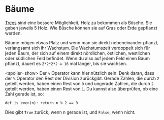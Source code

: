 # Bäume
[Trees](objects/tree) sind eine bessere Möglichkeit, Holz zu bekommen als Büsche. Sie geben jeweils 5 Holz. Wie Büsche können sie auf Gras oder Erde gepflanzt werden.

Bäume mögen etwas Platz und wenn man sie direkt nebeneinander pflanzt, verlangsamt sich ihr Wachstum. Die Wachstumszeit verdoppelt sich für jeden Baum, der sich auf einem direkt nördlichen, östlichen, westlichen oder südlichen Feld befindet. Wenn du also auf jedem Feld einen Baum pflanzt, dauert es `2*2*2*2 = 16` mal länger, bis sie wachsen.

<spoiler=show> Der `%` Operator kann hier nützlich sein. Denk daran, dass der `%` Operator den Rest der Division zurückgibt. Gerade Zahlen, die durch `2` geteilt werden, haben einen Rest von `0` und ungerade Zahlen, die durch `2` geteilt werden, haben einen Rest von `1`.
Du kannst also überprüfen, ob eine Zahl gerade ist, so:

`def is_even(n):
	return n % 2 == 0`

Dies gibt `True` zurück, wenn n gerade ist, und `False`, wenn nicht.
</spoiler>